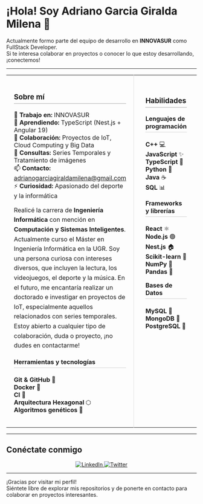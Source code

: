 # ¡Hola! Soy Adriano Garcia Giralda Milena 👋

Actualmente formo parte del equipo de desarrollo en **INNOVASUR** como FullStack Developer.  
Si te interesa colaborar en proyectos o conocer lo que estoy desarrollando, ¡conectemos!

---

<div align="center">
  <table style="border-collapse: collapse; width: 100%; max-width: 900px;">
    <tr>
      <!-- Columna Izquierda: Sobre mí -->
      <td valign="top" style="padding: 20px; text-align: left; border-right: 1px solid #ddd; width: calc(50% - 5px);">
        <h3 style="border-bottom: 2px solid #ccc; padding-bottom: 5px;">Sobre mí</h3>
        <ul style="list-style: none; padding-left: 0;">
          <li>🔭 <strong>Trabajo en:</strong> INNOVASUR</li>
          <li>🌱 <strong>Aprendiendo:</strong> TypeScript (Nest.js + Angular 19)</li>
          <li>👯 <strong>Colaboración:</strong> Proyectos de IoT, Cloud Computing y Big Data</li>
          <li>💬 <strong>Consultas:</strong> Series Temporales y Tratamiento de imágenes</li>
          <li>📫 <strong>Contacto:</strong> <a href="mailto:adrianogarciagiraldamilena@gmail.com">adrianogarciagiraldamilena@gmail.com</a></li>
          <li>⚡ <strong>Curiosidad:</strong> Apasionado del deporte y la informática</li>
        </ul>
        <p style="line-height: 1.6; margin-top: 15px;">
          Realicé la carrera de <strong>Ingeniería Informática</strong> con mención en <strong>Computación y Sistemas Inteligentes</strong>.
          Actualmente curso el Máster en Ingeniería Informática en la UGR. Soy una persona curiosa con intereses diversos,
          que incluyen la lectura, los videojuegos, el deporte y la música. En el futuro, me encantaría realizar un doctorado
          e investigar en proyectos de IoT, especialmente aquellos relacionados con series temporales. Estoy abierto a cualquier
          tipo de colaboración, duda o proyecto, ¡no dudes en contactarme!
        </p>
        <h4 style="margin-top: 20px; border-bottom: 1px solid #ccc; padding-bottom: 5px;">Herramientas y tecnologías</h4>
        <ul style="list-style: none; padding-left: 0;">
          <li><strong>Git & GitHub</strong> 🐙</li>
          <li><strong>Docker</strong> 🐳</li>
          <li><strong>CI</strong> 🔄</li>
          <li><strong>Arquitectura Hexagonal</strong> ⬡</li>
          <li><strong>Algoritmos genéticos</strong> 🧬</li>
        </ul>
      </td>
      <!-- Columna Derecha: Habilidades -->
      <td valign="top" style="padding: 30px; text-align: left; width: calc(50% + 5px);">
        <h3 style="border-bottom: 2px solid #ccc; padding-bottom: 5px;">Habilidades</h3>
        <h4 style="margin-top: 15px; border-bottom: 1px solid #ccc; padding-bottom: 5px;">Lenguajes de programación</h4>
        <ul style="list-style: none; padding-left: 0;">
          <li><strong>C++</strong> 💻</li>
          <li><strong>JavaScript</strong> ✨</li>
          <li><strong>TypeScript</strong> 📘</li>
          <li><strong>Python</strong> 🐍</li>
          <li><strong>Java</strong> ☕</li>
          <li><strong>SQL</strong> 📊</li>
        </ul>
        <h4 style="margin-top: 15px; border-bottom: 1px solid #ccc; padding-bottom: 5px;">Frameworks y librerías</h4>
        <ul style="list-style: none; padding-left: 0;">
          <li><strong>React</strong> ⚛️</li>
          <li><strong>Node.js</strong> 🟢</li>
          <li><strong>Nest.js</strong> 🏠</li>
          <li><strong>Scikit-learn</strong> 🔬</li>
          <li><strong>NumPy</strong> 🔢</li>
          <li><strong>Pandas</strong> 🐼</li>
        </ul>
        <h4 style="margin-top: 15px; border-bottom: 1px solid #ccc; padding-bottom: 5px;">Bases de Datos</h4>
        <ul style="list-style: none; padding-left: 0;">
          <li><strong>MySQL</strong> 🐬</li>
          <li><strong>MongoDB</strong> 🍃</li>
          <li><strong>PostgreSQL</strong> 🐘</li>
        </ul>
      </td>
    </tr>
  </table>
</div>



---

## Conéctate conmigo

<div align="center">
  <a href="https://linkedin.com/in/adriano-garcía-giralda-milena-7b7a152a9">
    <img src="https://img.shields.io/badge/LinkedIn-0077B5?style=for-the-badge&logo=linkedin&logoColor=white" alt="LinkedIn">
  </a>
  <a href="https://x.com/adrianolol12345">
    <img src="https://img.shields.io/badge/Twitter-1DA1F2?style=for-the-badge&logo=twitter&logoColor=white" alt="Twitter">
  </a>
</div>

---

¡Gracias por visitar mi perfil!  
Siéntete libre de explorar mis repositorios y de ponerte en contacto para colaborar en proyectos interesantes.
